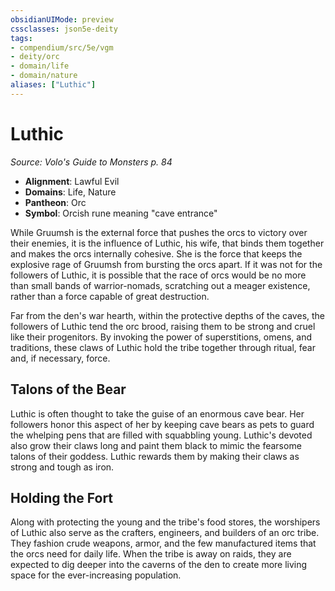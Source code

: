 ```yaml
---
obsidianUIMode: preview
cssclasses: json5e-deity
tags:
- compendium/src/5e/vgm
- deity/orc
- domain/life
- domain/nature
aliases: ["Luthic"]
---
```

# Luthic
*Source: Volo's Guide to Monsters p. 84* 

- **Alignment**: Lawful Evil
- **Domains**: Life, Nature
- **Pantheon**: Orc
- **Symbol**: Orcish rune meaning "cave entrance"

While Gruumsh is the external force that pushes the orcs to victory over their enemies, it is the influence of Luthic, his wife, that binds them together and makes the orcs internally cohesive. She is the force that keeps the explosive rage of Gruumsh from bursting the orcs apart. If it was not for the followers of Luthic, it is possible that the race of orcs would be no more than small bands of warrior-nomads, scratching out a meager existence, rather than a force capable of great destruction.

Far from the den's war hearth, within the protective depths of the caves, the followers of Luthic tend the orc brood, raising them to be strong and cruel like their progenitors. By invoking the power of superstitions, omens, and traditions, these claws of Luthic hold the tribe together through ritual, fear and, if necessary, force.

## Talons of the Bear

Luthic is often thought to take the guise of an enormous cave bear. Her followers honor this aspect of her by keeping cave bears as pets to guard the whelping pens that are filled with squabbling young. Luthic's devoted also grow their claws long and paint them black to mimic the fearsome talons of their goddess. Luthic rewards them by making their claws as strong and tough as iron.

## Holding the Fort

Along with protecting the young and the tribe's food stores, the worshipers of Luthic also serve as the crafters, engineers, and builders of an orc tribe. They fashion crude weapons, armor, and the few manufactured items that the orcs need for daily life. When the tribe is away on raids, they are expected to dig deeper into the caverns of the den to create more living space for the ever-increasing population.